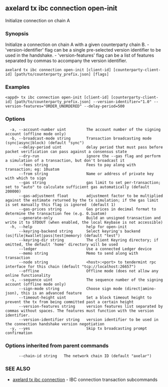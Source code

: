 ## axelard tx ibc connection open-init

Initialize connection on chain A

### Synopsis

Initialize a connection on chain A with a given counterparty chain B.
\- 'version-identifier' flag can be a single pre-selected version identifier to be used in the handshake.
\- 'version-features' flag can be a list of features separated by commas to accompany the version identifier.

```
axelard tx ibc connection open-init [client-id] [counterparty-client-id] [path/to/counterparty_prefix.json] [flags]
```

### Examples

```
<appd> tx ibc connection open-init [client-id] [counterparty-client-id] [path/to/counterparty_prefix.json] --version-identifier="1.0" --version-features="ORDER_UNORDERED" --delay-period=500
```

### Options

```
  -a, --account-number uint         The account number of the signing account (offline mode only)
  -b, --broadcast-mode string       Transaction broadcasting mode (sync|async|block) (default "sync")
      --delay-period uint           delay period that must pass before packet verification can pass against a consensus state
      --dry-run                     ignore the --gas flag and perform a simulation of a transaction, but don't broadcast it
      --fees string                 Fees to pay along with transaction; eg: 10uatom
      --from string                 Name or address of private key with which to sign
      --gas string                  gas limit to set per-transaction; set to "auto" to calculate sufficient gas automatically (default 200000)
      --gas-adjustment float        adjustment factor to be multiplied against the estimate returned by the tx simulation; if the gas limit is set manually this flag is ignored  (default 1)
      --gas-prices string           Gas prices in decimal format to determine the transaction fee (e.g. 0.1uatom)
      --generate-only               Build an unsigned transaction and write it to STDOUT (when enabled, the local Keybase is not accessible)
  -h, --help                        help for open-init
      --keyring-backend string      Select keyring's backend (os|file|kwallet|pass|test|memory) (default "test")
      --keyring-dir string          The client Keyring directory; if omitted, the default 'home' directory will be used
      --ledger                      Use a connected Ledger device
      --memo string                 Memo to send along with transaction
      --node string                 <host>:<port> to tendermint rpc interface for this chain (default "tcp://localhost:26657")
      --offline                     Offline mode (does not allow any online functionality
  -s, --sequence uint               The sequence number of the signing account (offline mode only)
      --sign-mode string            Choose sign mode (direct|amino-json), this is an advanced feature
      --timeout-height uint         Set a block timeout height to prevent the tx from being committed past a certain height
      --version-features string     version features list separated by commas without spaces. The features must function with the version identifier.
      --version-identifier string   version identifier to be used in the connection handshake version negotiation
  -y, --yes                         Skip tx broadcasting prompt confirmation
```

### Options inherited from parent commands

```
      --chain-id string   The network chain ID (default "axelar")
```

### SEE ALSO

- [axelard tx ibc connection](axelard_tx_ibc_connection.md)	 - IBC connection transaction subcommands
